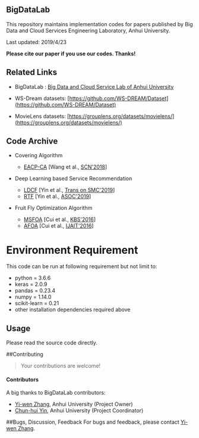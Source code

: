 ## BigDataLab 

This repository maintains implementation codes for papers published by Big Data and Cloud Services Engineering Laboratory, Anhui University.

Last updated: 2019/4/23

**Please cite our paper if you use our codes. Thanks!** 

## Related Links

- BigDataLab : [Big Data and Cloud Service Lab of Anhui University](http://bigdata.ahu.edu.cn)

- WS-Dream datasets: [https://github.com/WS-DREAM/Dataset](https://github.com/WS-DREAM/Dataset)

- MovieLens datasets: [https://grouplens.org/datasets/movielens/](https://grouplens.org/datasets/movielens/)

## Code Archive

- Covering Algorithm
  - [EACP-CA](https://github.com/zhangyiwenahu/BigDataLab/tree/master/EACP-CA) [Wang et al., [SCN'2018](http://bigdata.ahu.edu.cn/upload/20180904082749tkxpcksqseblvy52wyyfobkk0i3kea53.pdf)]

- Deep Learning based Service Recommendation
  - [LDCF](https://github.com/ChunhuiYin/Location-aware_Deep_Collaborative_Filtering) [Yin et al., [Trans on SMC'2019](http://baidu.com)]
  - [RTF](https://github.com/ChunhuiYin/Recurrent_Tensor_Factorization) [Yin et al., [ASOC'2019](http://baidu.com)]
  
- Fruit Fly Optimization Algorithm 
  - [MSFOA](https://github.com/zhangyiwenahu/BigDataLab/tree/master/MSFOA) [Cui et al., [KBS'2016](http://ieeexplore.ieee.org/xpls/abs_all.jsp?arnumber=6888908&tag=1)] 
  - [AFOA](https://github.com/zhangyiwenahu/BigDataLab/tree/master/AFOA) [Cui et al., [IJAIT'2016](http://bigdata.ahu.edu.cn/upload/20180608220639dwiue8lntdu6ex223eov9d5kzqoyxnxl.pdf)] 


# Environment Requirement

This code can be run at following requirement but not limit to:
- python = 3.6.6
- keras = 2.0.9
- pandas = 0.23.4
- numpy = 1.14.0
- scikit-learn = 0.21
- other installation dependencies required above


## Usage
Please read the source code directly.
    
##Contributing

>Your contributions are welcome!

#### Contributors
A big thanks to BigDataLab contributors:
- [Yi-wen Zhang](https://github.com/zhangyiwenahu), Anhui University (Project Owner)
- [Chun-hui Yin](https://github.com/ChunhuiYin), Anhui University (Project Coordinator)

##Bugs, Discussion, Feedback
For bugs and feedback, please contact [Yi-wen Zhang](zywahu@qq.com).